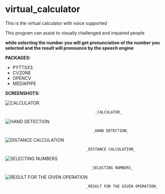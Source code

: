 # virtual_calculator
This is the virtual calculator with voice supported

This program can assist to visually  challenged and impaired people

**while selecting the number you will get pronunciation of the number you selected and the result will pronounce by the speech engine**

**PACKAGES:**
  - PYTTSX3
  - CVZONE
  - OPENCV
  - MEDIAPIPE

**SCREENSHOTS:**

![CALCULATOR](https://user-images.githubusercontent.com/67641713/174717691-3bfedd6d-066f-4a86-acd3-138d92438f19.png)

                                            _CALCULATOR_

![HAND DETECTION](https://user-images.githubusercontent.com/67641713/174717817-d4dab1ac-515d-4351-b808-cd4eafb18b54.png)

                                           _HAND DETECTION_

![DISTANCE CALCULATION](https://user-images.githubusercontent.com/67641713/174717923-158dbdd9-ebbd-4612-bea0-1924d5e76c0e.png)

                                        _DISTANCE CALCULATION_

![SELECTING NUMBERS](https://user-images.githubusercontent.com/67641713/174717975-86de2a8d-2ab2-4e7f-a677-4db39036762c.png)

                                          _SELECTING NUMBERS_

![RESULT FOR THE GIVEN OPERATION](https://user-images.githubusercontent.com/67641713/174718130-83e8bad8-187d-45d3-a881-6f53a3bd9c7c.png)

                                        _RESULT FOR THE GIVEN OPERATION_
